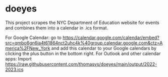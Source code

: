 # doeyes

This project scrapes the NYC Department of Education website for events and combines them into a calendar in .ics format.

For Google Calendar: go to https://calendar.google.com/calendar/embed?src=qmbo6gn6ia4t61864nct2uhc4k%40group.calendar.google.com&ctz=America%2FNew_York and add this calendar to your Google calendars by clicking the plus button in the bottom right.
For Outlook and other calendar apps: Import https://raw.githubusercontent.com/thomasvs/doeyes/main/output/2022-2023.ics
